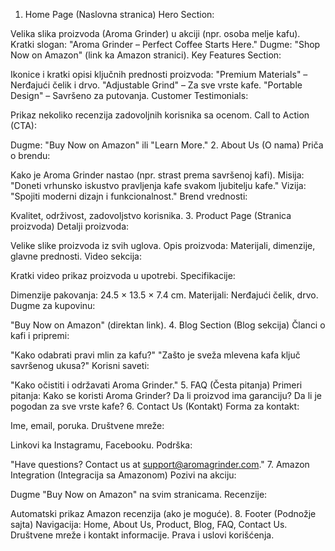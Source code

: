 1. Home Page (Naslovna stranica)
Hero Section:

Velika slika proizvoda (Aroma Grinder) u akciji (npr. osoba melje kafu).
Kratki slogan: "Aroma Grinder – Perfect Coffee Starts Here."
Dugme: "Shop Now on Amazon" (link ka Amazon stranici).
Key Features Section:

Ikonice i kratki opisi ključnih prednosti proizvoda:
"Premium Materials" – Nerđajući čelik i drvo.
"Adjustable Grind" – Za sve vrste kafe.
"Portable Design" – Savršeno za putovanja.
Customer Testimonials:

Prikaz nekoliko recenzija zadovoljnih korisnika sa ocenom.
Call to Action (CTA):

Dugme: "Buy Now on Amazon" ili "Learn More."
2. About Us (O nama)
Priča o brendu:

Kako je Aroma Grinder nastao (npr. strast prema savršenoj kafi).
Misija: "Doneti vrhunsko iskustvo pravljenja kafe svakom ljubitelju kafe."
Vizija: "Spojiti moderni dizajn i funkcionalnost."
Brend vrednosti:

Kvalitet, održivost, zadovoljstvo korisnika.
3. Product Page (Stranica proizvoda)
Detalji proizvoda:

Velike slike proizvoda iz svih uglova.
Opis proizvoda: Materijali, dimenzije, glavne prednosti.
Video sekcija:

Kratki video prikaz proizvoda u upotrebi.
Specifikacije:

Dimenzije pakovanja: 24.5 × 13.5 × 7.4 cm.
Materijali: Nerđajući čelik, drvo.
Dugme za kupovinu:

"Buy Now on Amazon" (direktan link).
4. Blog Section (Blog sekcija)
Članci o kafi i pripremi:

"Kako odabrati pravi mlin za kafu?"
"Zašto je sveža mlevena kafa ključ savršenog ukusa?"
Korisni saveti:

"Kako očistiti i održavati Aroma Grinder."
5. FAQ (Česta pitanja)
Primeri pitanja:
Kako se koristi Aroma Grinder?
Da li proizvod ima garanciju?
Da li je pogodan za sve vrste kafe?
6. Contact Us (Kontakt)
Forma za kontakt:

Ime, email, poruka.
Društvene mreže:

Linkovi ka Instagramu, Facebooku.
Podrška:

"Have questions? Contact us at support@aromagrinder.com."
7. Amazon Integration (Integracija sa Amazonom)
Pozivi na akciju:

Dugme "Buy Now on Amazon" na svim stranicama.
Recenzije:

Automatski prikaz Amazon recenzija (ako je moguće).
8. Footer (Podnožje sajta)
Navigacija: Home, About Us, Product, Blog, FAQ, Contact Us.
Društvene mreže i kontakt informacije.
Prava i uslovi korišćenja.